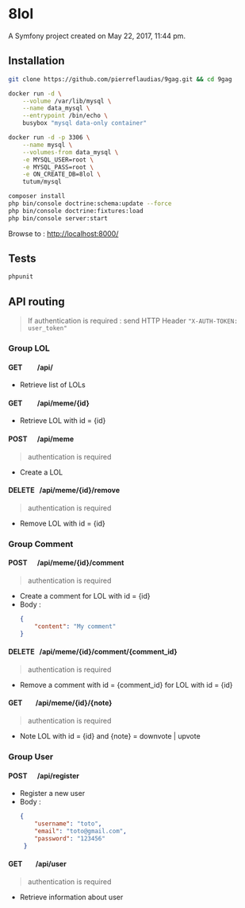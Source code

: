 8lol
====

A Symfony project created on May 22, 2017, 11:44 pm.

## Installation

```bash
git clone https://github.com/pierreflaudias/9gag.git && cd 9gag
```

```bash
docker run -d \
    --volume /var/lib/mysql \
    --name data_mysql \
    --entrypoint /bin/echo \
    busybox "mysql data-only container"
```

```bash
docker run -d -p 3306 \
    --name mysql \
    --volumes-from data_mysql \
    -e MYSQL_USER=root \
    -e MYSQL_PASS=root \
    -e ON_CREATE_DB=8lol \
    tutum/mysql
```

```bash
composer install
php bin/console doctrine:schema:update --force
php bin/console doctrine:fixtures:load
php bin/console server:start
```

Browse to : [http://localhost:8000/](http://localhost:8000/)

## Tests

```bash
phpunit
```

## API routing
> If authentication is required : send HTTP Header ```"X-AUTH-TOKEN: user_token"```

### Group LOL

#### GET &nbsp;&nbsp;&nbsp;&nbsp;&nbsp;&nbsp;&nbsp;&nbsp;/api/
- Retrieve list of LOLs

#### GET &nbsp;&nbsp;&nbsp;&nbsp;&nbsp;&nbsp;&nbsp;&nbsp;/api/meme/{id}
- Retrieve LOL with id = {id}

#### POST &nbsp;&nbsp;&nbsp;&nbsp;&nbsp;/api/meme 
> authentication is required
- Create a LOL

#### DELETE &nbsp;&nbsp;/api/meme/{id}/remove
> authentication is required
- Remove LOL with id = {id}

### Group Comment

#### POST &nbsp;&nbsp;&nbsp;&nbsp;&nbsp;/api/meme/{id}/comment
> authentication is required
- Create a comment for LOL with id = {id}
- Body :
    ```json
    {
        "content": "My comment"
    }
    ```
    
#### DELETE &nbsp;&nbsp;/api/meme/{id}/comment/{comment_id}
> authentication is required
- Remove a comment with id = {comment_id} for LOL with id = {id}

#### GET &nbsp;&nbsp;&nbsp;&nbsp;&nbsp;&nbsp;&nbsp;/api/meme/{id}/{note}
> authentication is required
- Note LOL with id = {id} and {note} = downvote | upvote

### Group User

#### POST &nbsp;&nbsp;&nbsp;&nbsp;&nbsp;/api/register
- Register a new user
- Body : 
    ```json
    {
        "username": "toto",
        "email": "toto@gmail.com",
        "password": "123456"
     }
     ```

#### GET &nbsp;&nbsp;&nbsp;&nbsp;&nbsp;&nbsp;&nbsp;/api/user
> authentication is required
- Retrieve information about user
